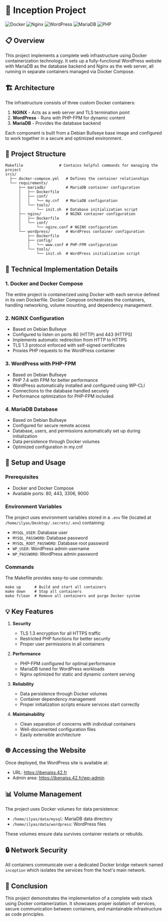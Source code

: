 # 🐳 Inception Project

![Docker](https://img.shields.io/badge/docker-%230db7ed.svg?style=for-the-badge&logo=docker&logoColor=white)
![Nginx](https://img.shields.io/badge/nginx-%23009639.svg?style=for-the-badge&logo=nginx&logoColor=white)
![WordPress](https://img.shields.io/badge/WordPress-%23117AC9.svg?style=for-the-badge&logo=WordPress&logoColor=white)
![MariaDB](https://img.shields.io/badge/MariaDB-003545?style=for-the-badge&logo=mariadb&logoColor=white)
![PHP](https://img.shields.io/badge/php-%23777BB4.svg?style=for-the-badge&logo=php&logoColor=white)

## 📋 Overview

This project implements a complete web infrastructure using Docker containerization technology. It sets up a fully-functional WordPress website with MariaDB as the database backend and Nginx as the web server, all running in separate containers managed via Docker Compose.

## 🏗️ Architecture

The infrastructure consists of three custom Docker containers:

1. **NGINX** - Acts as a web server and TLS termination point
2. **WordPress** - Runs with PHP-FPM for dynamic content
3. **MariaDB** - Provides the database backend

Each component is built from a Debian Bullseye base image and configured to work together in a secure and optimized environment.

## 📂 Project Structure

```
Makefile                # Contains helpful commands for managing the project
srcs/
  ├── docker-compose.yml   # Defines the container relationships
  └── requirements/
      ├── mariadb/         # MariaDB container configuration
      │   ├── Dockerfile
      │   ├── conf/
      │   │   └── my.cnf   # MariaDB configuration
      │   └── tools/
      │       └── init.sh  # Database initialization script
      ├── nginx/           # NGINX container configuration
      │   ├── Dockerfile
      │   └── conf/
      │       └── nginx.conf # NGINX configuration
      └── wordpress/       # WordPress container configuration
          ├── Dockerfile
          ├── config/
          │   └── www.conf # PHP-FPM configuration
          └── tools/
              └── init.sh  # WordPress initialization script
```

## 🔧 Technical Implementation Details

### 1. Docker and Docker Compose

The entire project is containerized using Docker with each service defined in its own Dockerfile. Docker Compose orchestrates the containers, handling networking, volume mounting, and dependency management.

### 2. NGINX Configuration

- Based on Debian Bullseye
- Configured to listen on ports 80 (HTTP) and 443 (HTTPS)
- Implements automatic redirection from HTTP to HTTPS
- TLS 1.3 protocol enforced with self-signed certificates
- Proxies PHP requests to the WordPress container

### 3. WordPress with PHP-FPM

- Based on Debian Bullseye
- PHP 7.4 with FPM for better performance
- WordPress automatically installed and configured using WP-CLI
- Connections to the database handled securely
- Performance optimization for PHP-FPM included

### 4. MariaDB Database

- Based on Debian Bullseye
- Configured for secure remote access
- Database, users, and permissions automatically set up during initialization
- Data persistence through Docker volumes
- Optimized configuration in my.cnf

## 🚀 Setup and Usage

### Prerequisites

- Docker and Docker Compose
- Available ports: 80, 443, 3306, 9000

### Environment Variables

The project uses environment variables stored in a `.env` file (located at `/home/ilyas/Desktop/.secrets/.env`) containing:

- `MYSQL_USER`: Database user
- `MYSQL_PASSWORD`: Database password
- `MYSQL_ROOT_PASSWORD`: Database root password
- `WP_USER`: WordPress admin username
- `WP_PASSWORD`: WordPress admin password

### Commands

The Makefile provides easy-to-use commands:

```
make up      # Build and start all containers
make down    # Stop all containers
make fclean  # Remove all containers and purge Docker system
```

## 💡 Key Features

1. **Security**
   - TLS 1.3 encryption for all HTTPS traffic
   - Restricted PHP functions for better security
   - Proper user permissions in all containers

2. **Performance**
   - PHP-FPM configured for optimal performance
   - MariaDB tuned for WordPress workloads
   - Nginx optimized for static and dynamic content serving

3. **Reliability**
   - Data persistence through Docker volumes
   - Container dependency management
   - Proper initialization scripts ensure services start correctly

4. **Maintainability**
   - Clean separation of concerns with individual containers
   - Well-documented configuration files
   - Easily extensible architecture

## 🌐 Accessing the Website

Once deployed, the WordPress site is available at:
- URL: https://ibenaiss.42.fr
- Admin area: https://ibenaiss.42.fr/wp-admin

## 📊 Volume Management

The project uses Docker volumes for data persistence:
- `/home/ilyas/data/mysql`: MariaDB data directory
- `/home/ilyas/data/wordpress`: WordPress files

These volumes ensure data survives container restarts or rebuilds.

## 🔒 Network Security

All containers communicate over a dedicated Docker bridge network named `inception` which isolates the services from the host's main network.

## 📝 Conclusion

This project demonstrates the implementation of a complete web stack using Docker containerization. It showcases proper isolation of services, secure communication between containers, and maintainable infrastructure as code principles.
